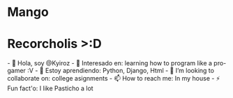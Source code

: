 # Mango

<h1>Recorcholis >:D</h1>
- 👋 Hola, soy @Kyiroz
- 👀 Interesado en: learning how to program like a pro-gamer :V
- 🌱 Estoy aprendiendo: Python, Django, Html
- 💞️ I’m looking to collaborate on: college asignments
- 📫 How to reach me: In my house
- ⚡ Fun fact'o: I like Pasticho a lot

<!---
Kyiroz/Kyiroz is a ✨ special ✨ repository because its `README.md` (this file) appears on your GitHub profile.
You can click the Preview link to take a look at your changes.
--->
